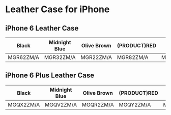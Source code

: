 # Leather Case for iPhone

## iPhone 6 Leather Case

| Black | Midnight Blue | Olive Brown | (PRODUCT)RED | Soft Pink |
|-----|-----|-----|-----|-----|
| MGR62ZM/A | MGR32ZM/A | MGR22ZM/A | MGR82ZM/A | MGR52ZM/A |

## iPhone 6 Plus Leather Case

| Black | Midnight Blue | Olive Brown | (PRODUCT)RED | Soft Pink |
|-----|-----|-----|-----|-----|
| MGQX2ZM/A | MGQV2ZM/A | MGQR2ZM/A | MGQY2ZM/A | MGQW2ZM/A |

